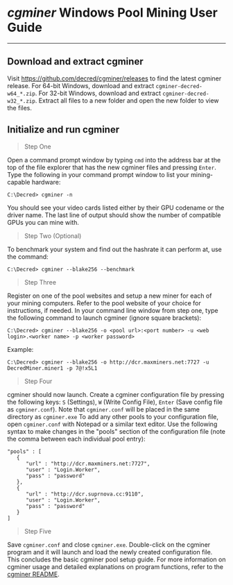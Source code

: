 # <i class="fa fa-windows"></i> *cgminer* Windows Pool Mining User Guide 

---

## <i class="fa fa-download"></i> Download and extract cgminer 

Visit https://github.com/decred/cgminer/releases to find the latest cgminer release. For 64-bit Windows, download and extract `cgminer-decred-w64_*.zip`. For 32-bit Windows, download and extract `cgminer-decred-w32_*.zip`. Extract all files to a new folder and open the new folder to view the files.

## <i class="fa fa-play-circle"></i> Initialize and run cgminer 

> Step One

Open a command prompt window by typing `cmd` into the address bar at the top of the file explorer that has the new cgminer files and pressing `Enter`. Type the following in your command prompt window to list your mining-capable hardware:

```no-highlight
C:\Decred> cgminer -n
```

You should see your video cards listed either by their GPU codename or the driver name. The last line of output should show the number of compatible GPUs you can mine with.

> Step Two (Optional)

To benchmark your system and find out the hashrate it can perform at, use the command:

```no-highlight
C:\Decred> cgminer --blake256 --benchmark
```

> Step Three

Register on one of the pool websites and setup a new miner for each of your mining computers. Refer to the pool website of your choice for instructions, if needed. In your command line window from step one, type the following command to launch cgminer (ignore square brackets):

```no-highlight
C:\Decred> cgminer --blake256 -o <pool url>:<port number> -u <web login>.<worker name> -p <worker password>
```

Example:

```no-highlight
C:\Decred> cgminer --blake256 -o http://dcr.maxminers.net:7727 -u DecredMiner.miner1 -p 7@!x5L1
```

> Step Four

cgminer should now launch. Create a cgminer configuration file by pressing the following keys: `S` (Settings), `W` (Write Config File), `Enter` (Save config file as `cgminer.conf`). Note that `cgminer.conf` will be placed in the same directory as `cgminer.exe` To add any other pools to your configuration file, open `cgminer.conf` with Notepad or a similar text editor. Use the following syntax to make changes in the "pools" section of the configuration file (note the comma between each individual pool entry):

```no-highlight
"pools" : [
   {
      "url" : "http://dcr.maxminers.net:7727",
      "user" : "Login.Worker",
      "pass" : "password"
   },
   {
      "url" : "http://dcr.suprnova.cc:9110",
      "user" : "Login.Worker",
      "pass" : "password"
   }
]
```

> Step Five

Save `cgminer.conf` and close `cgminer.exe`. Double-click on the cgminer program and it will launch and load the newly created configuration file. This concludes the basic cgminer pool setup guide. For more information on cgminer usage and detailed explanations on program functions, refer to the [cgminer README](https://github.com/decred/cgminer/blob/3.7/README).
